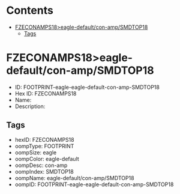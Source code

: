 



Contents
========

* [FZECONAMPS18>eagle-default/con-amp/SMDTOP18](#fzeconamps18eagle-defaultcon-ampsmdtop18)
	* [Tags](#tags)

# FZECONAMPS18>eagle-default/con-amp/SMDTOP18

- ID: FOOTPRINT-eagle-eagle-default-con-amp-SMDTOP18
- Hex ID: FZECONAMPS18
- Name: 
- Description: 

## Tags

- hexID: FZECONAMPS18
- oompType: FOOTPRINT
- oompSize: eagle
- oompColor: eagle-default
- oompDesc: con-amp
- oompIndex: SMDTOP18
- oompName: eagle-default/con-amp/SMDTOP18
- oompID: FOOTPRINT-eagle-eagle-default-con-amp-SMDTOP18
